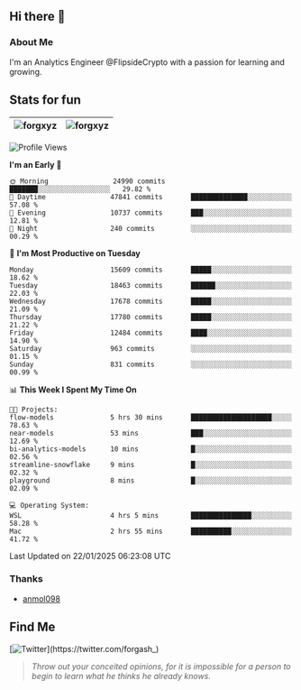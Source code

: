 ## Hi there 👋

### About Me

I'm an Analytics Engineer @FlipsideCrypto with a passion for learning and growing.
  
## Stats for fun

| <img align="center" src="https://github-readme-streak-stats.herokuapp.com/?user=forgxyz&theme=tokyonight" alt="forgxyz" /> | <img align="center" src="https://github-readme-stats.vercel.app/api?username=forgxyz&theme=tokyonight&show_icons=true" alt="forgxyz" /> |
| ------------- |------------- |


<!--START_SECTION:waka-->
![Profile Views](http://img.shields.io/badge/Profile%20Views-0-blue)

**I'm an Early 🐤** 

```text
🌞 Morning                24990 commits       ███████░░░░░░░░░░░░░░░░░░   29.82 % 
🌆 Daytime                47841 commits       ██████████████░░░░░░░░░░░   57.08 % 
🌃 Evening                10737 commits       ███░░░░░░░░░░░░░░░░░░░░░░   12.81 % 
🌙 Night                  240 commits         ░░░░░░░░░░░░░░░░░░░░░░░░░   00.29 % 
```
📅 **I'm Most Productive on Tuesday** 

```text
Monday                   15609 commits       █████░░░░░░░░░░░░░░░░░░░░   18.62 % 
Tuesday                  18463 commits       ██████░░░░░░░░░░░░░░░░░░░   22.03 % 
Wednesday                17678 commits       █████░░░░░░░░░░░░░░░░░░░░   21.09 % 
Thursday                 17780 commits       █████░░░░░░░░░░░░░░░░░░░░   21.22 % 
Friday                   12484 commits       ████░░░░░░░░░░░░░░░░░░░░░   14.90 % 
Saturday                 963 commits         ░░░░░░░░░░░░░░░░░░░░░░░░░   01.15 % 
Sunday                   831 commits         ░░░░░░░░░░░░░░░░░░░░░░░░░   00.99 % 
```


📊 **This Week I Spent My Time On** 

```text
🐱‍💻 Projects: 
flow-models              5 hrs 30 mins       ████████████████████░░░░░   78.63 % 
near-models              53 mins             ███░░░░░░░░░░░░░░░░░░░░░░   12.69 % 
bi-analytics-models      10 mins             █░░░░░░░░░░░░░░░░░░░░░░░░   02.56 % 
streamline-snowflake     9 mins              █░░░░░░░░░░░░░░░░░░░░░░░░   02.32 % 
playground               8 mins              █░░░░░░░░░░░░░░░░░░░░░░░░   02.09 % 

💻 Operating System: 
WSL                      4 hrs 5 mins        ███████████████░░░░░░░░░░   58.28 % 
Mac                      2 hrs 55 mins       ██████████░░░░░░░░░░░░░░░   41.72 % 
```


 Last Updated on 22/01/2025 06:23:08 UTC
<!--END_SECTION:waka-->

### Thanks
 - [anmol098](https://github.com/anmol098/waka-readme-stats/)
  
## Find Me
[![Twitter](https://img.shields.io/twitter/url/https/twitter.com/forgash_.svg?style=social&label=Follow%20%40forgash_)](https://twitter.com/forgash_)


> *Throw out your conceited opinions, for it is impossible for a person to begin to learn what he thinks he already knows.* 
